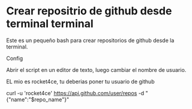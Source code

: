 # Crear repositrio de github desde terminal terminal

Este es un pequeño bash para crear repositorios de github desde la terminal.

Config

Abrir el script en un editor de texto, luego cambiar el nombre de usuario.

EL mio es rocket4ce, tu deberias poner tu usuario de github

curl -u 'rocket4ce' https://api.github.com/user/repos -d "{\"name\":\"$repo_name\"}"
